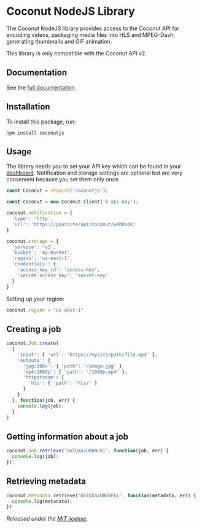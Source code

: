 # Coconut NodeJS Library

The Coconut NodeJS library provides access to the Coconut API for encoding videos, packaging media files into HLS and MPEG-Dash, generating thumbnails and GIF animation.

This library is only compatible with the Coconut API v2.

## Documentation

See the [full documentation](https://docs.coconut.co).

## Installation

To install this package, run:

```console
npm install coconutjs
```

## Usage

The library needs you to set your API key which can be found in your [dashboard](https://app.coconut.co/api). Notification and storage settings are optional but are very convenient because you set them only once.

```javascript
const Coconut = require('coconutjs');

const coconut = new Coconut.Client('k-api-key');

coconut.notification = {
  'type': 'http',
  'url': 'https://yoursite/api/coconut/webhook'
}

coconut.storage = {
  'service': 's3',
  'bucket': 'my-bucket',
  'region': 'us-east-1',
  'credentials': {
    'access_key_id': 'access-key',
    'secret_access_key': 'secret-key'
  }
}
```

Setting up your region:

```javascript
coconut.region = "eu-west-1"
```

## Creating a job

```javascript
coconut.Job.create(
  {
    'input': { 'url': 'https://mysite/path/file.mp4' },
    'outputs': {
      'jpg:300x': { 'path': '/image.jpg' },
      'mp4:1080p': { 'path': '/1080p.mp4' },
      'httpstream': {
        'hls': { 'path': 'hls/' }
      }
    }
  }, function(job, err) {
    console.log(job);
  }
)
```

## Getting information about a job

```javascript
coconut.Job.retrieve('OolQXaiU86NFki', function(job, err) {
  console.log(job);
});
```

## Retrieving metadata

```javascript
coconut.Metadata.retrieve('OolQXaiU86NFki', function(metadata, err) {
  console.log(metadata);
})
```

*Released under the [MIT license](http://www.opensource.org/licenses/mit-license.php).*